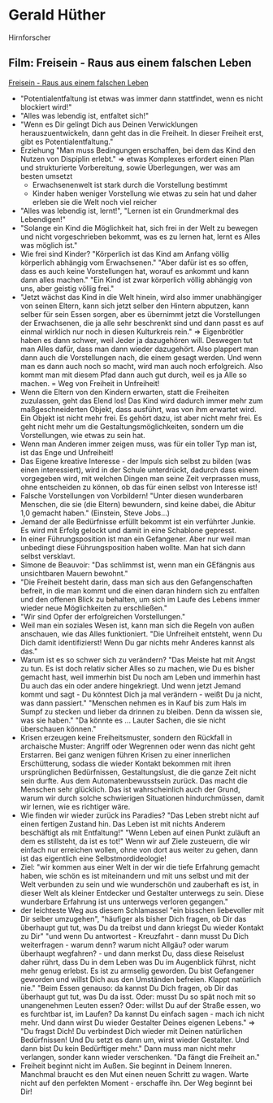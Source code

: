 # Gerald Hüther
Hirnforscher

## Film: Freisein - Raus aus einem falschen Leben
[Freisein - Raus aus einem falschen Leben](https://www.potential-entfaltung.academy/freisein-film-beitrag/)
* "Potentialentfaltung ist etwas was immer dann stattfindet, wenn es nicht blockiert wird!"
* "Alles was lebendig ist, entfaltet sich!"
* "Wenn es Dir gelingt Dich aus Deinen Verwicklungen herauszuentwickeln, dann geht das in die Freiheit. In dieser Freiheit erst, gibt es Potentialentfaltung."
* Erziehung "Man muss Bedingungen erschaffen, bei dem das Kind den Nutzen von Dispiplin erlebt." => etwas Komplexes erfordert einen Plan und strukturierte Vorbereitung, sowie Überlegungen, wer was am besten umsetzt
    * Erwachsenenwelt ist stark durch die Vorstellung bestimmt
    * Kinder haben weniger Vorstellung wie etwas zu sein hat und daher erleben sie die Welt noch viel reicher
* "Alles was lebendig ist, lernt!", "Lernen ist ein Grundmerkmal des Lebendigen!"
* "Solange ein Kind die Möglichkeit hat, sich frei in der Welt zu bewegen und nicht vorgeschrieben bekommt, was es zu lernen hat, lernt es Alles was möglich ist."
* Wie frei sind Kinder? "Körperlich ist das Kind am Anfang völlig körperlich abhängig vom Erwachsenen." "Aber dafür ist es so offen, dass es auch keine Vorstellungen hat, worauf es ankommt und kann dann alles machen." "Ein Kind ist zwar körperlich völlig abhängig von uns, aber geistig völlig frei."
* "Jetzt wächst das Kind in die Welt hinein, wird also immer unabhängiger von seinen Eltern, kann sich jetzt selber den Hintern abputzen, kann selber für sein Essen sorgen, aber es übernimmt jetzt die Vorstellungen der Erwachsenen, die ja alle sehr beschrenkt sind und dann passt es auf einmal wirklich nur noch in diesen Kulturkreis rein." => Eigenbrötler haben es dann schwer, weil Jeder ja dazugehören will. Deswegen tut man Alles dafür, dass man dann wieder dazugehört. Also plappert man dann auch die Vorstellungen nach, die einem gesagt werden. Und wenn man es dann auch noch so macht, wird man auch noch erfolgreich. Also kommt man mit diesem Pfad dann auch gut durch, weil es ja Alle so machen. = Weg von Freiheit in Unfreiheit!
* Wenn die Eltern von den Kindern erwarten, statt die Freiheiten zuzulassen, geht das Elend los! Das Kind wird dadurch immer mehr zum maßgeschneiderten Objekt, dass ausführt, was von ihm erwartet wird. Ein Objekt ist nicht mehr frei. Es gehört dazu, ist aber nicht mehr frei. Es geht nicht mehr um die Gestaltungsmöglichkeiten, sondern um die Vorstellungen, wie etwas zu sein hat.
* Wenn man Anderen immer zeigen muss, was für ein toller Typ man ist, ist das Enge und Unfreiheit!
* Das Eigene kreative Interesse - der Impuls sich selbst zu bilden (was einen interessiert), wird in der Schule unterdrückt, dadurch dass einem vorgegeben wird, mit welchen Dingen man seine Zeit verprassen muss, ohne entscheiden zu können, ob das für einen selbst von Interesse ist!
* Falsche Vorstellungen von Vorbildern! "Unter diesen wunderbaren Menschen, die sie (die Eltern) bewundern, sind keine dabei, die Abitur 1,0 gemacht haben." (Einstein, Steve Jobs...)
* Jemand der alle Bedürfnisse erfüllt bekommt ist ein verführter Junkie. Es wird mit Erfolg gelockt und damit in eine Schablone gepresst.
* In einer Führungsposition ist man ein Gefangener. Aber nur weil man unbedingt diese Führungsposition haben wollte. Man hat sich dann selbst versklavt.
* Simone de Beauvoir: "Das schlimmst ist, wenn man ein GEfängnis aus unsichtbaren Mauern bewohnt."
* "Die Freiheit besteht darin, dass man sich aus den Gefangenschaften befreit, in die man kommt und die einen daran hindern sich zu entfalten und den offenen Blick zu behalten, um sich im Laufe des Lebens immer wieder neue Möglichkeiten zu erschließen."
* "Wir sind Opfer der erfolgreichen Vorstellungen."
* Weil man ein soziales Wesen ist, kann man sich die Regeln von außen anschauen, wie das Alles funktioniert. "Die Unfreiheit entsteht, wenn Du Dich damit identifizierst! Wenn Du gar nichts mehr Anderes kannst als das."
* Warum ist es so schwer sich zu verändern? "Das Meiste hat mit Angst zu tun. Es ist doch relativ sicher Alles so zu machen, wie Du es bisher gemacht hast, weil immerhin bist Du noch am Leben und immerhin hast Du auch das ein oder andere hingekriegt. Und wenn jetzt Jemand kommt und sagt - Du könntest Dich ja mal verändern - weißt Du ja nicht, was dann passiert." "Menschen nehmen es in Kauf bis zum Hals im Sumpf zu stecken und lieber da drinnen zu bleiben. Denn da wissen sie, was sie haben." "Da könnte es ... Lauter Sachen, die sie nicht überschauen können."
* Krisen erzeugen keine Freiheitsmuster, sondern den Rückfall in archaische Muster: Angriff oder Wegrennen oder wenn das nicht geht Erstarren. Bei ganz wenigen führen Krisen zu einer innerlichen Erschütterung, sodass die wieder Kontakt bekommen mit ihren ursprünglichen Bedürfnissen, Gestaltungslust, die die ganze Zeit nicht sein durfte. Aus dem Automatenbewusstsein zurück. Das macht die Menschen sehr glücklich. Das ist wahrscheinlich auch der Grund, warum wir durch solche schwierigen Situationen hindurchmüssen, damit wir lernen, wie es richtiger wäre.
* Wie finden wir wieder zurück ins Paradies? "Das Leben strebt nicht auf einen fertigen Zustand hin. Das Leben ist mit nichts Anderem beschäftigt als mit Entfaltung!" "Wenn Leben auf einen Punkt zuläuft an dem es stillsteht, da ist es tot!" Wenn wir auf Ziele zusteuern, die wir einfach nur erreichen wollen, ohne von dort aus weiter zu gehen, dann ist das eigentlich eine Selbstmordideologie!
* Ziel: "wir kommen aus einer Welt in der wir die tiefe Erfahrung gemacht haben, wie schön es ist miteinandern und mit uns selbst und mit der Welt verbunden zu sein und wie wunderschön und zauberhaft es ist, in dieser Welt als kleiner Entdecker und Gestalter unterwegs zu sein. Diese wunderbare Erfahrung ist uns unterwegs verloren gegangen."
* der leichteste Weg aus diesem Schlamassel "ein bisschen liebevoller mit Dir selber umzugehen", "häufiger als bisher Dich fragen, ob Dir das überhaupt gut tut, was Du da treibst und dann kriegst Du wieder Kontakt zu Dir" "und wenn Du antwortest - Kreuzfahrt - dann musst Du Dich weiterfragen - warum denn? warum nicht Allgäu? oder warum überhaupt wegfahren? - und dann merkst Du, dass diese Reiselust daher rührt, dass Du in dem Leben was Du im Augenblick führst, nicht mehr genug erlebst. Es ist zu armselig geworden. Du bist Gefangener geworden und willst Dich aus den Umständen befreien. Klappt natürlich nie." "Beim Essen genauso: da kannst Du Dich fragen, ob Dir das überhaupt gut tut, was Du da isst. Oder: musst Du so spät noch mit so unangenehmen Leuten essen? Oder: willst Du auf der Straße essen, wo es furchtbar ist, im Laufen? Da kannst Du einfach sagen - mach ich nicht mehr. Und dann wirst Du wieder Gestalter Deines eigenen Lebens." => "Du fragst Dich! Du verbindest Dich wieder mit Deinen natürlichen Bedürfnissen! Und Du setzt es dann um, wirst wieder Gestalter. Und dann bist Du kein Bedürftiger mehr." Dann muss man nicht mehr verlangen, sonder kann wieder verschenken. "Da fängt die Freiheit an."
* Freiheit beginnt nicht im Außen. Sie beginnt in Deinem Inneren. Manchmal braucht es den Mut einen neuen Schritt zu wagen. Warte nicht auf den perfekten Moment - erschaffe ihn. Der Weg beginnt bei Dir!